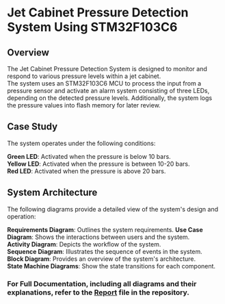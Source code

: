 # Jet Cabinet Pressure Detection System Using STM32F103C6

## Overview
The Jet Cabinet Pressure Detection System is designed to monitor and respond to various pressure levels within a jet cabinet.<br>
The system uses an STM32F103C6 MCU to process the input from a pressure sensor and activate an alarm system consisting of three LEDs,<br>
depending on the detected pressure levels. Additionally, the system logs the pressure values into flash memory for later review.

## Case Study
The system operates under the following conditions:

**Green LED**: Activated when the pressure is below 10 bars.<br>
**Yellow LED**: Activated when the pressure is between 10-20 bars.<br>
**Red LED**: Activated when the pressure is above 20 bars.<br>

## System Architecture
The following diagrams provide a detailed view of the system's design and operation:

**Requirements Diagram**: Outlines the system requirements.
**Use Case Diagram**: Shows the interactions between users and the system.<br>
**Activity Diagram**: Depicts the workflow of the system.<br>
**Sequence Diagram**: Illustrates the sequence of events in the system.<br>
**Block Diagram**: Provides an overview of the system's architecture.<br>
**State Machine Diagrams**: Show the state transitions for each component.<br>

### For Full Documentation, including all diagrams and their explanations, refer to the [Report](https://github.com/ArsanyMounir/Pressure_Detection_System/blob/main/Report.pdf) file in the repository.

